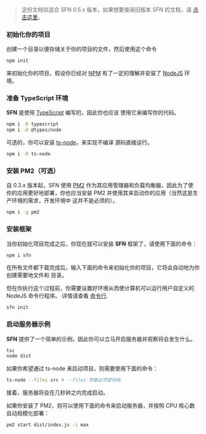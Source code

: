 <!-- title: 起步; order: 1 -->

>这份文档仅适合 SFN 0.5.x 版本，如果想要查阅旧版本 SFN 的文档，请
>[点击这里](/docs/v0.4.x/getting-started)。

### 初始化你的项目

创建一个目录以便存储关于你的项目的文件，然后使用这个命令

```sh
npm init
```
来初始化你的项目，假设你已经对 [NPM](https://www.npmjs.com/) 有了一定的理解并安装了
[NodeJS](https://nodejs.org) 环境。

### 准备 TypeScript 环境

**SFN** 是使用 [TypeScript](https://www.typescriptlang.org) 编写的，因此你也应该
使用它来编写你的代码。

```sh
npm i -D typescript
npm i -D @types/node
```

可选的，你可以安装 [ts-node](https://github.com/TypeStrong/ts-node)，来实现不编译
源码直接运行。

```sh
npm i -D ts-node
```

### 安装 PM2（可选）

自 0.3.x 版本起，SFN 使用 [PM2](https://pm2.io) 作为其应用管理器和负载均衡器，因此为了使
你的应用更好地部署，你也应当安装 PM2 并使用其来启动你的应用（当然这是生产环境的需求，开发环境中
这并不是必须的）。

```sh
npm i -g pm2
```

### 安装框架
当你初始化项目完成之后，你现在就可以安装 **SFN** 框架了，请使用下面的命令：

```sh
npm i sfn
```

在所有文件都下载完成后，输入下面的命令来初始化你的项目，它将会自动地为你创建需要地文件和
目录。

但在你执行这个过程前，你需要设置好环境从而使计算机可以运行用户自定义的 NodeJS 命令行程序。
详情请查看 [命令行](./command-line).

```sh
sfn init
```

### 启动服务器示例

**SFN** 提供了一个简单的示例，因此你可以立马开启服务器并观察将会发生什么。

```sh
tsc
node dist
```

如果你希望通过 ts-node 来启动项目，则需要使用下面的命令：

```sh
ts-node --files src # --files 参数必须提供给
```

接着，服务器将会在几秒钟之内完成启动。

如果你安装了 PM2，则可以使用下面的命令来启动服务器，并按照 CPU 核心数自动规模化部署：

```sh
pm2 start dist/index.js -i max
```